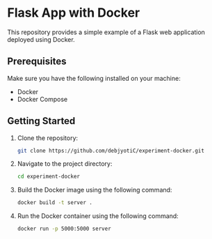 # Flask App with Docker

This repository provides a simple example of a Flask web application deployed using Docker.

## Prerequisites

Make sure you have the following installed on your machine:

- Docker
- Docker Compose

## Getting Started

1. Clone the repository:
   ```bash
   git clone https://github.com/debjyotiC/experiment-docker.git

2. Navigate to the project directory:
   ```bash
   cd experiment-docker

4. Build the Docker image using the following command:
    ```bash
    docker build -t server .
   
5. Run the Docker container using the following command:
    ```bash
    docker run -p 5000:5000 server
